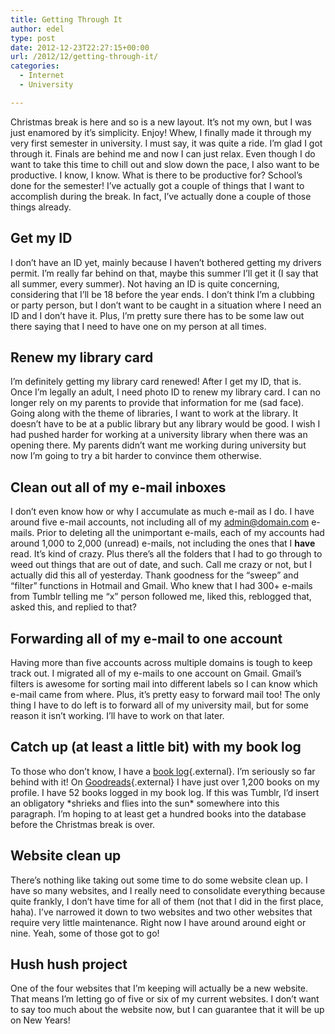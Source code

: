 ```yaml
---
title: Getting Through It
author: edel
type: post
date: 2012-12-23T22:27:15+00:00
url: /2012/12/getting-through-it/
categories:
  - Internet
  - University

---
```

Christmas break is here and so is a new layout. It&#8217;s not my own, but I was just enamored by it&#8217;s simplicity. Enjoy! Whew, I finally made it through my very first semester in university. I must say, it was quite a ride. I&#8217;m glad I got through it. Finals are behind me and now I can just relax. Even though I do want to take this time to chill out and slow down the pace, I also want to be productive. I know, I know. What is there to be productive for? School&#8217;s done for the semester! I&#8217;ve actually got a couple of things that I want to accomplish during the break. In fact, I&#8217;ve actually done a couple of those things already.

## Get my ID

I don&#8217;t have an ID yet, mainly because I haven&#8217;t bothered getting my drivers permit. I&#8217;m really far behind on that, maybe this summer I&#8217;ll get it (I say that all summer, every summer). Not having an ID is quite concerning, considering that I&#8217;ll be 18 before the year ends. I don&#8217;t think I&#8217;m a clubbing or party person, but I don&#8217;t want to be caught in a situation where I need an ID and I don&#8217;t have it. Plus, I&#8217;m pretty sure there has to be some law out there saying that I need to have one on my person at all times.

## Renew my library card

I&#8217;m definitely getting my library card renewed! After I get my ID, that is. Once I&#8217;m legally an adult, I need photo ID to renew my library card. I can no longer rely on my parents to provide that information for me (sad face). Going along with the theme of libraries, I want to work at the library. It doesn&#8217;t have to be at a public library but any library would be good. I wish I had pushed harder for working at a university library when there was an opening there. My parents didn&#8217;t want me working during university but now I&#8217;m going to try a bit harder to convince them otherwise.

## Clean out all of my e-mail inboxes

I don&#8217;t even know how or why I accumulate as much e-mail as I do. I have around five e-mail accounts, not including all of my admin@domain.com e-mails. Prior to deleting all the unimportant e-mails, each of my accounts had around 1,000 to 2,000 (unread) e-mails, not including the ones that I **have** read. It&#8217;s kind of crazy. Plus there&#8217;s all the folders that I had to go through to weed out things that are out of date, and such. Call me crazy or not, but I actually did this all of yesterday. Thank goodness for the &#8220;sweep&#8221; and &#8220;filter&#8221; functions in Hotmail and Gmail. Who knew that I had 300+ e-mails from Tumblr telling me &#8220;x&#8221; person followed me, liked this, reblogged that, asked this, and replied to that?

## Forwarding all of my e-mail to one account

Having more than five accounts across multiple domains is tough to keep track out. I migrated all of my e-mails to one account on Gmail. Gmail&#8217;s filters is awesome for sorting mail into different labels so I can know which e-mail came from where. Plus, it&#8217;s pretty easy to forward mail too! The only thing I have to do left is to forward all of my university mail, but for some reason it isn&#8217;t working. I&#8217;ll have to work on that later.

## Catch up (at least a little bit) with my book log

To those who don&#8217;t know, I have a [book log][1]{.external}. I&#8217;m seriously so far behind with it! On [Goodreads][2]{.external} I have just over 1,200 books on my profile. I have 52 books logged in my book log. If this was Tumblr, I&#8217;d insert an obligatory \*shrieks and flies into the sun\* somewhere into this paragraph. I&#8217;m hoping to at least get a hundred books into the database before the Christmas break is over.

## Website clean up

There&#8217;s nothing like taking out some time to do some website clean up. I have so many websites, and I really need to consolidate everything because quite frankly, I don&#8217;t have time for all of them (not that I did in the first place, haha). I&#8217;ve narrowed it down to two websites and two other websites that require very little maintenance. Right now I have around around eight or nine. Yeah, some of those got to go!

## Hush hush project

One of the four websites that I&#8217;m keeping will actually be a new website. That means I&#8217;m letting go of five or six of my current websites. I don&#8217;t want to say too much about the website now, but I can guarantee that it will be up on New Years!

<ol class="footnote">
</ol>

 [1]: http://room304.brokenphrases.info
 [2]: http://goodreads.com